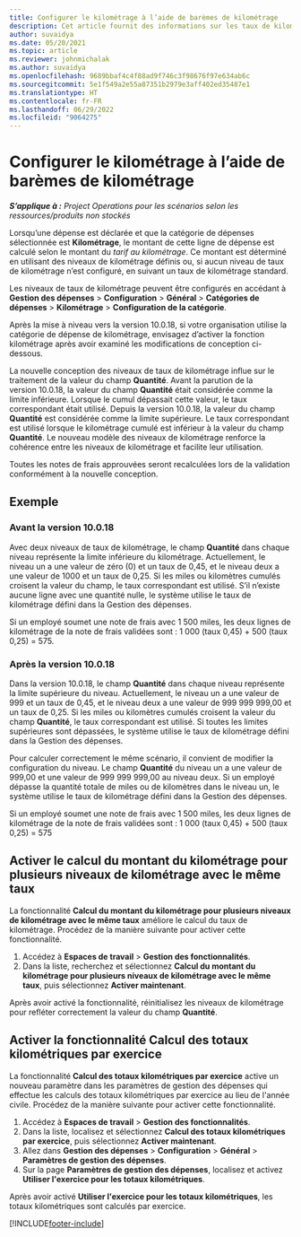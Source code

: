 ```yaml
---
title: Configurer le kilométrage à l’aide de barèmes de kilométrage
description: Cet article fournit des informations sur les taux de kilométrage et les barèmes de kilométrage.
author: suvaidya
ms.date: 05/20/2021
ms.topic: article
ms.reviewer: johnmichalak
ms.author: suvaidya
ms.openlocfilehash: 9689bbaf4c4f88ad9f746c3f98676f97e634ab6c
ms.sourcegitcommit: 5e1f549a2e55a87351b2979e3aff402ed35487e1
ms.translationtype: HT
ms.contentlocale: fr-FR
ms.lasthandoff: 06/29/2022
ms.locfileid: "9064275"
---
```

# <a name="set-up-mileage-using-mileage-rate-tiers"></a>Configurer le kilométrage à l’aide de barèmes de kilométrage

_**S’applique à :** Project Operations pour les scénarios selon les ressources/produits non stockés_

Lorsqu’une dépense est déclarée et que la catégorie de dépenses sélectionnée est **Kilométrage**, le montant de cette ligne de dépense est calculé selon le montant du *tarif au kilométrage*. Ce montant est déterminé en utilisant des niveaux de kilométrage définis ou, si aucun niveau de taux de kilométrage n’est configuré, en suivant un taux de kilométrage standard. 

Les niveaux de taux de kilométrage peuvent être configurés en accédant à **Gestion des dépenses** > **Configuration** > **Général** > **Catégories de dépenses** > **Kilométrage** > **Configuration de la catégorie**.

Après la mise à niveau vers la version 10.0.18, si votre organisation utilise la catégorie de dépense de kilométrage, envisagez d’activer la fonction kilométrage après avoir examiné les modifications de conception ci-dessous. 

La nouvelle conception des niveaux de taux de kilométrage influe sur le traitement de la valeur du champ **Quantité**. Avant la parution de la version 10.0.18, la valeur du champ **Quantité** était considérée comme la limite inférieure. Lorsque le cumul dépassait cette valeur, le taux correspondant était utilisé.  Depuis la version 10.0.18, la valeur du champ **Quantité** est considérée comme la limite supérieure. Le taux correspondant est utilisé lorsque le kilométrage cumulé est inférieur à la valeur du champ **Quantité**.  Le nouveau modèle des niveaux de kilométrage renforce la cohérence entre les niveaux de kilométrage et facilite leur utilisation.   

Toutes les notes de frais approuvées seront recalculées lors de la validation conformément à la nouvelle conception.

## <a name="example"></a>Exemple
 
### <a name="before-version-10018"></a>Avant la version 10.0.18
Avec deux niveaux de taux de kilométrage, le champ **Quantité** dans chaque niveau représente la limite inférieure du kilométrage. Actuellement, le niveau un a une valeur de zéro (0) et un taux de 0,45, et le niveau deux a une valeur de 1000 et un taux de 0,25. Si les miles ou kilomètres cumulés croisent la valeur du champ, le taux correspondant est utilisé. S’il n’existe aucune ligne avec une quantité nulle, le système utilise le taux de kilométrage défini dans la Gestion des dépenses. 
 
Si un employé soumet une note de frais avec 1 500 miles, les deux lignes de kilométrage de la note de frais validées sont : 1 000 (taux 0,45) + 500 (taux 0,25) = 575.

### <a name="after-version-10018"></a>Après la version 10.0.18
Dans la version 10.0.18, le champ **Quantité** dans chaque niveau représente la limite supérieure du niveau. Actuellement, le niveau un a une valeur de 999 et un taux de 0,45, et le niveau deux a une valeur de 999 999 999,00 et un taux de 0,25. Si les miles ou kilomètres cumulés croisent la valeur du champ **Quantité**, le taux correspondant est utilisé. Si toutes les limites supérieures sont dépassées, le système utilise le taux de kilométrage défini dans la Gestion des dépenses. 
 
Pour calculer correctement le même scénario, il convient de modifier la configuration du niveau. Le champ **Quantité** du niveau un a une valeur de 999,00 et une valeur de 999 999 999,00 au niveau deux. Si un employé dépasse la quantité totale de miles ou de kilomètres dans le niveau un, le système utilise le taux de kilométrage défini dans la Gestion des dépenses. 
  
Si un employé soumet une note de frais avec 1 500 miles, les deux lignes de kilométrage de la note de frais validées sont : 1 000 (taux 0,45) + 500 (taux 0,25) = 575

## <a name="enable-the-mileage-amount-calculation-for-multiple-mileage-tiers-with-same-rate-feature"></a>Activer le calcul du montant du kilométrage pour plusieurs niveaux de kilométrage avec le même taux

La fonctionnalité **Calcul du montant du kilométrage pour plusieurs niveaux de kilométrage avec le même taux** améliore le calcul du taux de kilométrage. Procédez de la manière suivante pour activer cette fonctionnalité.

1. Accédez à **Espaces de travail** > **Gestion des fonctionnalités**. 
2. Dans la liste, recherchez et sélectionnez **Calcul du montant du kilométrage pour plusieurs niveaux de kilométrage avec le même taux**, puis sélectionnez **Activer maintenant**.

Après avoir activé la fonctionnalité, réinitialisez les niveaux de kilométrage pour refléter correctement la valeur du champ **Quantité**. 

## <a name="enable-the-mileage-totals-calculation-by-fiscal-year-feature"></a>Activer la fonctionnalité Calcul des totaux kilométriques par exercice

La fonctionnalité **Calcul des totaux kilométriques par exercice** active un nouveau paramètre dans les paramètres de gestion des dépenses qui effectue les calculs des totaux kilométriques par exercice au lieu de l'année civile. Procédez de la manière suivante pour activer cette fonctionnalité.

1. Accédez à **Espaces de travail** > **Gestion des fonctionnalités**.
1. Dans la liste, localisez et sélectionnez **Calcul des totaux kilométriques par exercice**, puis sélectionnez **Activer maintenant**.
1. Allez dans **Gestion des dépenses** > **Configuration** > **Général** > **Paramètres de gestion des dépenses**.
1. Sur la page **Paramètres de gestion des dépenses**, localisez et activez **Utiliser l'exercice pour les totaux kilométriques**.

Après avoir activé **Utiliser l'exercice pour les totaux kilométriques**, les totaux kilométriques sont calculés par exercice.

[!INCLUDE[footer-include](../includes/footer-banner.md)]
